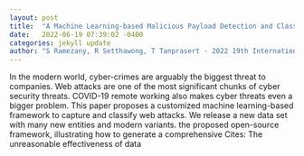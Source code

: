 ```yaml
---
layout: post
title:  "A Machine Learning-based Malicious Payload Detection and Classification Framework for New Web Attacks"
date:   2022-06-19 07:39:02 -0400
categories: jekyll update
author: "S Ramezany, R Setthawong, T Tanprasert - 2022 19th International Conference on , 2022"
---
```

In the modern world, cyber-crimes are arguably the biggest threat to companies. Web attacks are one of the most significant chunks of cyber security threats. COVID-19 remote working also makes cyber threats even a bigger problem. This paper proposes a customized machine learning-based framework to capture and classify web attacks. We release a new data set with many new entities and modern variants. the proposed open-source framework, illustrating how to generate a comprehensive 
Cites: The unreasonable effectiveness of data